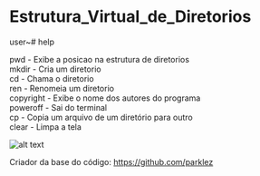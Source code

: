 # Estrutura_Virtual_de_Diretorios

user~# help

pwd - Exibe a posicao na estrutura de diretorios<br/>
mkdir - Cria um diretorio<br/>
cd - Chama o diretorio<br/>
ren - Renomeia um diretorio<br/>
copyright - Exibe o nome dos autores do programa<br/>
poweroff - Sai do terminal<br/>
cp - Copia um arquivo de um diretório para outro<br/>
clear - Limpa a tela<br/>

![alt text](http://url/to/img.png)


Criador da base do código: <link>https://github.com/parklez<link/>
